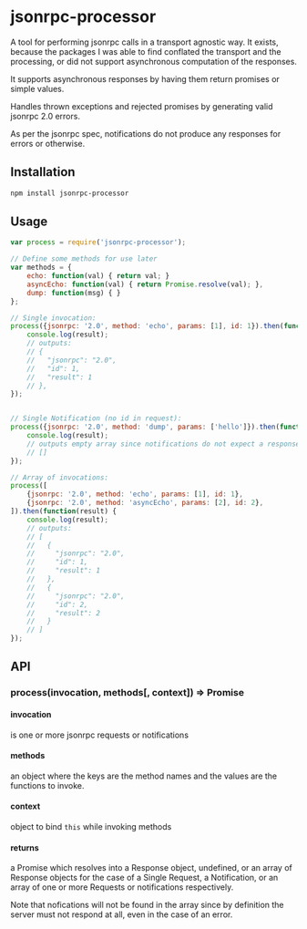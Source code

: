 # jsonrpc-processor

A tool for performing jsonrpc calls in a transport agnostic way. It exists, because the packages I was able to find
conflated the transport and the processing, or did not support asynchronous computation of the responses.

It supports asynchronous responses by having them return promises or simple values.

Handles thrown exceptions and rejected promises by generating valid jsonrpc 2.0 errors.

As per the jsonrpc spec, notifications do not produce any responses for errors or otherwise.

## Installation

```bash
npm install jsonrpc-processor
```

## Usage

```js
var process = require('jsonrpc-processor');

// Define some methods for use later
var methods = {
    echo: function(val) { return val; }
    asyncEcho: function(val) { return Promise.resolve(val); },
    dump: function(msg) { }
};

// Single invocation:
process({jsonrpc: '2.0', method: 'echo', params: [1], id: 1}).then(function(result) {
    console.log(result);
    // outputs:
    // {
    //   "jsonrpc": "2.0",
    //   "id": 1,
    //   "result": 1
    // },
});


// Single Notification (no id in request):
process({jsonrpc: '2.0', method: 'dump', params: ['hello']}).then(function(result) {
    console.log(result);
    // outputs empty array since notifications do not expect a response
    // []
});

// Array of invocations:
process([
    {jsonrpc: '2.0', method: 'echo', params: [1], id: 1},
    {jsonrpc: '2.0', method: 'asyncEcho', params: [2], id: 2},
]).then(function(result) {
    console.log(result);
    // outputs:
    // [
    //   {
    //     "jsonrpc": "2.0",
    //     "id": 1,
    //     "result": 1
    //   },
    //   {
    //     "jsonrpc": "2.0",
    //     "id": 2,
    //     "result": 2
    //   }
    // ]
});
```

## API

### process(invocation, methods[, context]) => Promise

#### invocation
is one or more jsonrpc requests or notifications

#### methods
an object where the keys are the method names and the values are the functions to invoke.

#### context
object to bind `this` while invoking methods

#### returns
a Promise which resolves into a Response object, undefined, or an array of Response objects for the case of a Single Request, a Notification, or an array of one or more Requests or notifications respectively. 

Note that nofications will not be found in the array since by definition the server must not respond at all, even in the case of an error.